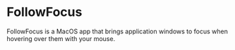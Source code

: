 # FollowFocus
FollowFocus is a MacOS app that brings application windows to focus when hovering over them with your mouse. 
